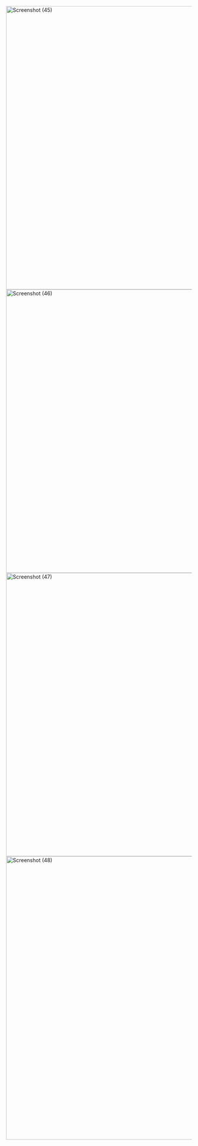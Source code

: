 <img width="1366" height="768" alt="Screenshot (45)" src="https://github.com/user-attachments/assets/81a55b15-bce7-4360-8c0a-ab8cf57437c8" />
<img width="1366" height="768" alt="Screenshot (46)" src="https://github.com/user-attachments/assets/df752d6f-a9e7-4312-9048-17fc9b042d92" />
<img width="1366" height="768" alt="Screenshot (47)" src="https://github.com/user-attachments/assets/0cfadd09-5004-44f7-a30c-d5e6f9aa8302" />
<img width="1366" height="768" alt="Screenshot (48)" src="https://github.com/user-attachments/assets/d7e33ba0-a427-4474-a351-e02568de14f6" />
